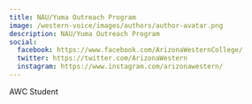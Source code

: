 ```yaml
---
title: NAU/Yuma Outreach Program
image: /western-voice/images/authors/author-avatar.png
description: NAU/Yuma Outreach Program
social:
  facebook: https://www.facebook.com/ArizonaWesternCollege/
  twitter: https://twitter.com/ArizonaWestern
  instagram: https://www.instagram.com/arizonawestern/
---
```


AWC Student